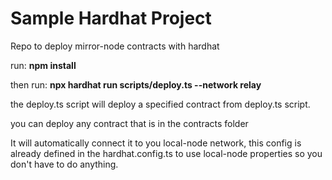 # Sample Hardhat Project

Repo to deploy mirror-node contracts with hardhat

run: **npm install**

then run: **npx hardhat run scripts/deploy.ts --network relay**

the deploy.ts script will deploy a specified contract from deploy.ts script.

you can deploy any contract that is in the contracts folder

It will automatically connect it to you local-node network, 
this config is already defined in the hardhat.config.ts to use local-node properties so 
you don't have to do anything.

